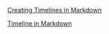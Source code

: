 
[Creating Timelines in Markdown](https://chrisrosser.net/posts/2020/06/05/wwb-5-creating-timelines-in-markdown/)

[Timeline in Markdown](https://cawal.github.io/markdown/2017/10/13/timeline_in_markdown.html)
